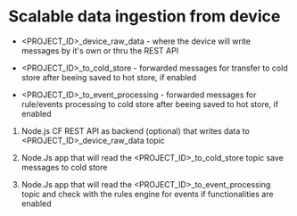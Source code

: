 # Scalable data ingestion from device


  - <PROJECT_ID>_device_raw_data - where the device will write messages by it's own or thru the REST API
    
  - <PROJECT_ID>_to_cold_store - forwarded messages for transfer to cold store after beeing saved to hot store, if enabled
  
  - <PROJECT_ID>_to_event_processing - forwarded messages for rule/events processing to cold store after beeing saved to hot store, if enabled

1. Node.js CF REST API as backend (optional) that writes data to <PROJECT_ID>_device_raw_data topic

2. Node.Js app that will read the <PROJECT_ID>_to_cold_store topic save messages to cold store

3. Node.Js app that will read the <PROJECT_ID>_to_event_processing topic and check with the rules engine for events if functionalities are enabled
